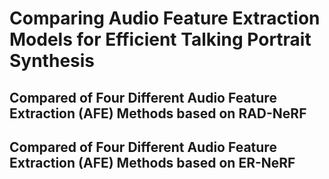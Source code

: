 # Comparing Audio Feature Extraction Models for Efficient Talking Portrait Synthesis

## Compared of Four Different Audio Feature Extraction (AFE) Methods based on RAD-NeRF


## Compared of Four Different Audio Feature Extraction (AFE) Methods based on ER-NeRF











